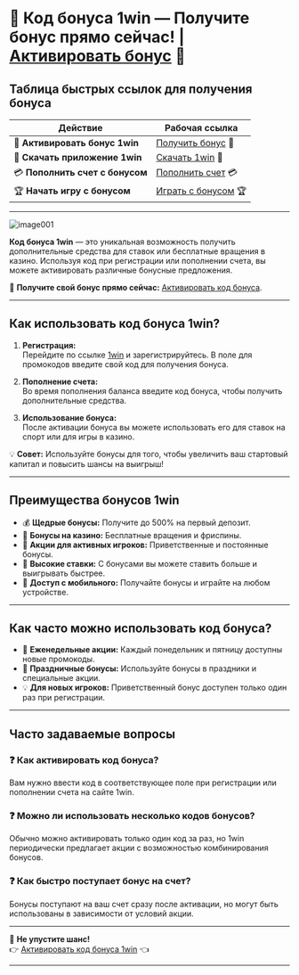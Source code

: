 # 🎁 Код бонуса 1win — Получите бонус прямо сейчас! | [Активировать бонус](https://brandplay.link/6F5VqbyZ) 🎁

## Таблица быстрых ссылок для получения бонуса

| **Действие**                  | **Рабочая ссылка**                   |
|-------------------------------|--------------------------------------|
| 🎉 **Активировать бонус 1win** | [Получить бонус](https://brandplay.link/6F5VqbyZ) 🎉 |
| 📲 **Скачать приложение 1win** | [Скачать 1win](https://brandplay.link/6F5VqbyZ) 📲 |
| 💳 **Пополнить счет с бонусом**| [Пополнить счет](https://brandplay.link/6F5VqbyZ) 💳 |
| 🏆 **Начать игру с бонусом**   | [Играть с бонусом](https://brandplay.link/6F5VqbyZ) 🏆 |

---
![image001](https://github.com/user-attachments/assets/a50b0836-8778-4579-9d99-5ff7107cdb87)

**Код бонуса 1win** — это уникальная возможность получить дополнительные средства для ставок или бесплатные вращения в казино. Используя код при регистрации или пополнении счета, вы можете активировать различные бонусные предложения.

🎁 **Получите свой бонус прямо сейчас:** [Активировать код бонуса](https://brandplay.link/6F5VqbyZ).

---

## Как использовать код бонуса 1win?

1. **Регистрация:**  
   Перейдите по ссылке [1win](https://brandplay.link/6F5VqbyZ) и зарегистрируйтесь. В поле для промокодов введите свой код для получения бонуса.  

2. **Пополнение счета:**  
   Во время пополнения баланса введите код бонуса, чтобы получить дополнительные средства.  

3. **Использование бонуса:**  
   После активации бонуса вы можете использовать его для ставок на спорт или для игры в казино.

💡 **Совет:** Используйте бонусы для того, чтобы увеличить ваш стартовый капитал и повысить шансы на выигрыш!

---

## Преимущества бонусов 1win

- 💰 **Щедрые бонусы:** Получите до 500% на первый депозит.  
- 🎰 **Бонусы на казино:** Бесплатные вращения и фриспины.  
- 🏅 **Акции для активных игроков:** Приветственные и постоянные бонусы.  
- 🚀 **Высокие ставки:** С бонусами вы можете ставить больше и выигрывать быстрее.  
- 📲 **Доступ с мобильного:** Получайте бонусы и играйте на любом устройстве.

---

## Как часто можно использовать код бонуса?

- 📅 **Еженедельные акции:** Каждый понедельник и пятницу доступны новые промокоды.  
- 🎉 **Праздничные бонусы:** Используйте бонусы в праздники и специальные акции.  
- 💡 **Для новых игроков:** Приветственный бонус доступен только один раз при регистрации.

---

## Часто задаваемые вопросы

### ❓ Как активировать код бонуса?  
Вам нужно ввести код в соответствующее поле при регистрации или пополнении счета на сайте 1win.  

### ❓ Можно ли использовать несколько кодов бонусов?  
Обычно можно активировать только один код за раз, но 1win периодически предлагает акции с возможностью комбинирования бонусов.

### ❓ Как быстро поступает бонус на счет?  
Бонусы поступают на ваш счет сразу после активации, но могут быть использованы в зависимости от условий акции.  

---

🔽 **Не упустите шанс!**  
👉 [Активировать код бонуса 1win](https://brandplay.link/6F5VqbyZ) 👈

---

